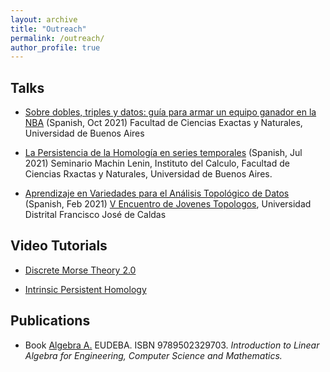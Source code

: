 ```yaml
---
layout: archive
title: "Outreach"
permalink: /outreach/
author_profile: true
---
```



## Talks

* [Sobre dobles, triples y datos: guía para armar un equipo ganador en la NBA](https://www.youtube.com/watch?v=8EDJNRZtxZs&list=PL0CgMPgsgatX5rXQyJfyDRhyvIQRe0tmI) (Spanish, Oct 2021) Facultad de Ciencias Exactas y Naturales, Universidad de Buenos Aires

* [La Persistencia de la Homología en series temporales](https://www.youtube.com/watch?v=f_Npg6HNSn0&t=59s) (Spanish, Jul 2021) Seminario Machin Lenin, Instituto del Calculo, Facultad de Ciencias Rxactas y Naturales, Universidad de Buenos Aires.

* [Aprendizaje en Variedades para el Análisis Topológico de Datos](http://ximenafernandez.github.io/files/V_Encuentro_de_Jovenes_Topologos_Colombia.pdf) (Spanish, Feb 2021) [V Encuentro de Jovenes Topologos](https://semlotoud2.wixsite.com/top5/bienvenido), Universidad Distrital Francisco José de Caldas



## Video Tutorials

* [Discrete Morse Theory 2.0](https://www.youtube.com/watch?v=mZ2FIyg7NJ4)

* [Intrinsic Persistent Homology](https://www.youtube.com/watch?v=1lP9ndiM60o)



## Publications

* Book [Algebra A.](https://www.eudeba.com.ar/E-book/9789502329703/%C3%81lgebra+A) EUDEBA. ISBN 9789502329703. 
<i>Introduction to Linear Algebra for Engineering, Computer Science and Mathematics.</i>
